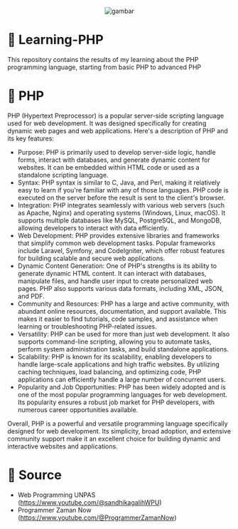 <p align="center">
    <img src="https://github.com/Ndraaa15/Learning-PHP/assets/112854205/6c68c157-e4ca-4c72-ac5d-d2e2f85abaad" alt="gambar" />
</p>


#  🧠  Learning-PHP
This repository contains the results of my learning about the PHP programming language, starting from basic PHP to advanced PHP

# 📄 PHP
PHP (Hypertext Preprocessor) is a popular server-side scripting language used for web development. It was designed specifically for creating dynamic web pages and web applications. Here's a description of PHP and its key features:
- Purpose: PHP is primarily used to develop server-side logic, handle forms, interact with databases, and generate dynamic content for websites. It can be embedded within HTML code or used as a standalone scripting language.
- Syntax: PHP syntax is similar to C, Java, and Perl, making it relatively easy to learn if you're familiar with any of those languages. PHP code is executed on the server before the result is sent to the client's browser.
- Integration: PHP integrates seamlessly with various web servers (such as Apache, Nginx) and operating systems (Windows, Linux, macOS). It supports multiple databases like MySQL, PostgreSQL, and MongoDB, allowing developers to interact with data efficiently.
- Web Development: PHP provides extensive libraries and frameworks that simplify common web development tasks. Popular frameworks include Laravel, Symfony, and CodeIgniter, which offer robust features for building scalable and secure web applications.
- Dynamic Content Generation: One of PHP's strengths is its ability to generate dynamic HTML content. It can interact with databases, manipulate files, and handle user input to create personalized web pages. PHP also supports various data formats, including XML, JSON, and PDF.
- Community and Resources: PHP has a large and active community, with abundant online resources, documentation, and support available. This makes it easier to find tutorials, code samples, and assistance when learning or troubleshooting PHP-related issues.
- Versatility: PHP can be used for more than just web development. It also supports command-line scripting, allowing you to automate tasks, perform system administration tasks, and build standalone applications.
- Scalability: PHP is known for its scalability, enabling developers to handle large-scale applications and high traffic websites. By utilizing caching techniques, load balancing, and optimizing code, PHP applications can efficiently handle a large number of concurrent users.
- Popularity and Job Opportunities: PHP has been widely adopted and is one of the most popular programming languages for web development. Its popularity ensures a robust job market for PHP developers, with numerous career opportunities available.


Overall, PHP is a powerful and versatile programming language specifically designed for web development. Its simplicity, broad adoption, and extensive community support make it an excellent choice for building dynamic and interactive websites and applications.

# 🚩  Source
- Web Programming UNPAS (https://www.youtube.com/@sandhikagalihWPU)
- Programmer Zaman Now (https://www.youtube.com/@ProgrammerZamanNow)
